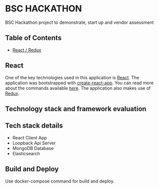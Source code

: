 # BSC HACKATHON
BSC Hackathon project to demonstrate, start up and vendor assessment 

## Table of Contents

- [React / Redux](#React)


## React

One of the key technologies used in this application is [React](https://facebook.github.io/react/). The application was
bootstrapped with [create-react-app](https://github.com/facebookincubator/create-react-app). 
You can read more about the commands available 
[here](https://github.com/facebookincubator/create-react-app/blob/master/packages/react-scripts/template/README.md). The application
also makes use of [Redux](https://github.com/reactjs/redux). 



## Technology stack and framework evaluation



## Tech stack details
- React Client App
- Loopback Api Server
- MongoDB Database
- Elasticsearch

## Build and Deploy

Use docker-compose command for build and deploy.
